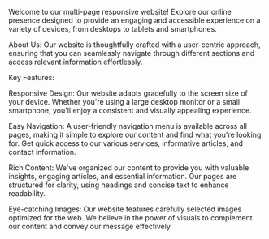 Welcome to our multi-page responsive website! Explore our online presence designed to provide an engaging and accessible experience on a variety of devices, from desktops to tablets and smartphones.

About Us:
Our website is thoughtfully crafted with a user-centric approach, ensuring that you can seamlessly navigate through different sections and access relevant information effortlessly.

Key Features:

Responsive Design: Our website adapts gracefully to the screen size of your device. Whether you're using a large desktop monitor or a small smartphone, you'll enjoy a consistent and visually appealing experience.

Easy Navigation: A user-friendly navigation menu is available across all pages, making it simple to explore our content and find what you're looking for. Get quick access to our various services, informative articles, and contact information.

Rich Content: We've organized our content to provide you with valuable insights, engaging articles, and essential information. Our pages are structured for clarity, using headings and concise text to enhance readability.

Eye-catching Images: Our website features carefully selected images optimized for the web. We believe in the power of visuals to complement our content and convey our message effectively.
